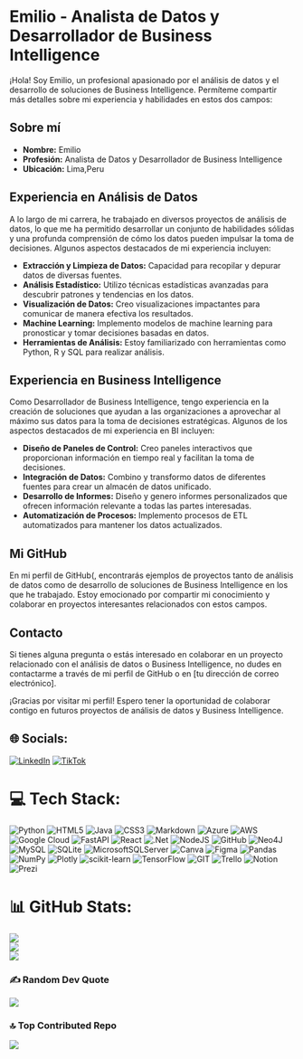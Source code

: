 # Emilio - Analista de Datos y Desarrollador de Business Intelligence

¡Hola! Soy Emilio, un profesional apasionado por el análisis de datos y el desarrollo de soluciones de Business Intelligence. Permíteme compartir más detalles sobre mi experiencia y habilidades en estos dos campos:

## Sobre mí
- **Nombre:** Emilio
- **Profesión:** Analista de Datos y Desarrollador de Business Intelligence
- **Ubicación:** Lima,Peru

## Experiencia en Análisis de Datos
A lo largo de mi carrera, he trabajado en diversos proyectos de análisis de datos, lo que me ha permitido desarrollar un conjunto de habilidades sólidas y una profunda comprensión de cómo los datos pueden impulsar la toma de decisiones. Algunos aspectos destacados de mi experiencia incluyen:
- **Extracción y Limpieza de Datos:** Capacidad para recopilar y depurar datos de diversas fuentes.
- **Análisis Estadístico:** Utilizo técnicas estadísticas avanzadas para descubrir patrones y tendencias en los datos.
- **Visualización de Datos:** Creo visualizaciones impactantes para comunicar de manera efectiva los resultados.
- **Machine Learning:** Implemento modelos de machine learning para pronosticar y tomar decisiones basadas en datos.
- **Herramientas de Análisis:** Estoy familiarizado con herramientas como Python, R y SQL para realizar análisis.

## Experiencia en Business Intelligence
Como Desarrollador de Business Intelligence, tengo experiencia en la creación de soluciones que ayudan a las organizaciones a aprovechar al máximo sus datos para la toma de decisiones estratégicas. Algunos de los aspectos destacados de mi experiencia en BI incluyen:
- **Diseño de Paneles de Control:** Creo paneles interactivos que proporcionan información en tiempo real y facilitan la toma de decisiones.
- **Integración de Datos:** Combino y transformo datos de diferentes fuentes para crear un almacén de datos unificado.
- **Desarrollo de Informes:** Diseño y genero informes personalizados que ofrecen información relevante a todas las partes interesadas.
- **Automatización de Procesos:** Implemento procesos de ETL automatizados para mantener los datos actualizados.

## Mi GitHub
En mi perfil de GitHub(, encontrarás ejemplos de proyectos tanto de análisis de datos como de desarrollo de soluciones de Business Intelligence en los que he trabajado. Estoy emocionado por compartir mi conocimiento y colaborar en proyectos interesantes relacionados con estos campos.

## Contacto
Si tienes alguna pregunta o estás interesado en colaborar en un proyecto relacionado con el análisis de datos o Business Intelligence, no dudes en contactarme a través de mi perfil de GitHub o en [tu dirección de correo electrónico].

¡Gracias por visitar mi perfil! Espero tener la oportunidad de colaborar contigo en futuros proyectos de análisis de datos y Business Intelligence.



## 🌐 Socials:
[![LinkedIn](https://img.shields.io/badge/LinkedIn-%230077B5.svg?logo=linkedin&logoColor=white)](https://linkedin.com/in/https://www.linkedin.com/in/emilio-cabrera-gutierrez-8a3b97255/) [![TikTok](https://img.shields.io/badge/TikTok-%23000000.svg?logo=TikTok&logoColor=white)](https://tiktok.com/@https://www.tiktok.com/@flex.emil) 

# 💻 Tech Stack:
![Python](https://img.shields.io/badge/python-3670A0?style=for-the-badge&logo=python&logoColor=ffdd54) ![HTML5](https://img.shields.io/badge/html5-%23E34F26.svg?style=for-the-badge&logo=html5&logoColor=white) ![Java](https://img.shields.io/badge/java-%23ED8B00.svg?style=for-the-badge&logo=java&logoColor=white) ![CSS3](https://img.shields.io/badge/css3-%231572B6.svg?style=for-the-badge&logo=css3&logoColor=white) ![Markdown](https://img.shields.io/badge/markdown-%23000000.svg?style=for-the-badge&logo=markdown&logoColor=white) ![Azure](https://img.shields.io/badge/azure-%230072C6.svg?style=for-the-badge&logo=azure-devops&logoColor=white) ![AWS](https://img.shields.io/badge/AWS-%23FF9900.svg?style=for-the-badge&logo=amazon-aws&logoColor=white) ![Google Cloud](https://img.shields.io/badge/Google%20Cloud-%234285F4.svg?style=for-the-badge&logo=google-cloud&logoColor=white) ![FastAPI](https://img.shields.io/badge/FastAPI-005571?style=for-the-badge&logo=fastapi) ![React](https://img.shields.io/badge/react-%2320232a.svg?style=for-the-badge&logo=react&logoColor=%2361DAFB) ![.Net](https://img.shields.io/badge/.NET-5C2D91?style=for-the-badge&logo=.net&logoColor=white) ![NodeJS](https://img.shields.io/badge/node.js-6DA55F?style=for-the-badge&logo=node.js&logoColor=white) ![GitHub](https://img.shields.io/badge/GitHub-%23121011.svg?style=for-the-badge&logo=github&logoColor=white) 	![Neo4J](https://img.shields.io/badge/Neo4j-008CC1?style=for-the-badge&logo=neo4j&logoColor=white) ![MySQL](https://img.shields.io/badge/mysql-%2300f.svg?style=for-the-badge&logo=mysql&logoColor=white) ![SQLite](https://img.shields.io/badge/sqlite-%2307405e.svg?style=for-the-badge&logo=sqlite&logoColor=white) ![MicrosoftSQLServer](https://img.shields.io/badge/Microsoft%20SQL%20Sever-CC2927?style=for-the-badge&logo=microsoft%20sql%20server&logoColor=white) ![Canva](https://img.shields.io/badge/Canva-%2300C4CC.svg?style=for-the-badge&logo=Canva&logoColor=white) 	![Figma](https://img.shields.io/badge/figma-%23F24E1E.svg?style=for-the-badge&logo=figma&logoColor=white) ![Pandas](https://img.shields.io/badge/pandas-%23150458.svg?style=for-the-badge&logo=pandas&logoColor=white) ![NumPy](https://img.shields.io/badge/numpy-%23013243.svg?style=for-the-badge&logo=numpy&logoColor=white) ![Plotly](https://img.shields.io/badge/Plotly-%233F4F75.svg?style=for-the-badge&logo=plotly&logoColor=white) ![scikit-learn](https://img.shields.io/badge/scikit--learn-%23F7931E.svg?style=for-the-badge&logo=scikit-learn&logoColor=white) ![TensorFlow](https://img.shields.io/badge/TensorFlow-%23FF6F00.svg?style=for-the-badge&logo=TensorFlow&logoColor=white) ![GIT](https://img.shields.io/badge/Git-fc6d26?style=for-the-badge&logo=git&logoColor=white) ![Trello](https://img.shields.io/badge/Trello-%23026AA7.svg?style=for-the-badge&logo=Trello&logoColor=white) ![Notion](https://img.shields.io/badge/Notion-%23000000.svg?style=for-the-badge&logo=notion&logoColor=white) ![Prezi](https://img.shields.io/badge/Prezi-%23000000.svg?style=for-the-badge&logo=Prezi&logoColor=white)
# 📊 GitHub Stats:
![](https://github-readme-stats.vercel.app/api?username=Emil2023&theme=dark&hide_border=false&include_all_commits=false&count_private=false)<br/>
![](https://github-readme-streak-stats.herokuapp.com/?user=Emil2023&theme=dark&hide_border=false)<br/>
![](https://github-readme-stats.vercel.app/api/top-langs/?username=Emil2023&theme=dark&hide_border=false&include_all_commits=false&count_private=false&layout=compact)

### ✍️ Random Dev Quote
![](https://quotes-github-readme.vercel.app/api?type=horizontal&theme=tokyonight)

### 🔝 Top Contributed Repo
![](https://github-contributor-stats.vercel.app/api?username=Emil2023&limit=5&theme=dark&combine_all_yearly_contributions=true)



